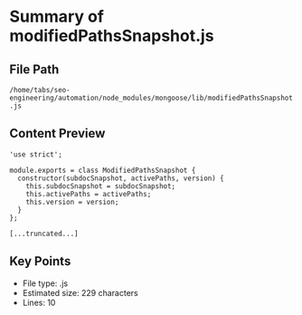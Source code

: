 # Summary of modifiedPathsSnapshot.js
  
## File Path
`/home/tabs/seo-engineering/automation/node_modules/mongoose/lib/modifiedPathsSnapshot.js`

## Content Preview
```
'use strict';

module.exports = class ModifiedPathsSnapshot {
  constructor(subdocSnapshot, activePaths, version) {
    this.subdocSnapshot = subdocSnapshot;
    this.activePaths = activePaths;
    this.version = version;
  }
};

[...truncated...]
```

## Key Points
- File type: .js
- Estimated size: 229 characters
- Lines: 10
